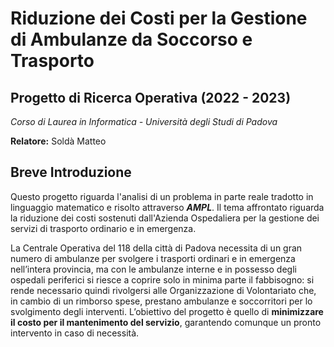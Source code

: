 # Riduzione dei Costi per la Gestione di Ambulanze da Soccorso e Trasporto
## Progetto di Ricerca Operativa (2022 - 2023)

_Corso di Laurea in Informatica - Università degli Studi di Padova_

**Relatore:** Soldà Matteo 

## Breve Introduzione
Questo progetto riguarda l'analisi di un problema in parte reale tradotto in linguaggio matematico e risolto attraverso ***AMPL***.
Il tema affrontato riguarda la riduzione dei costi sostenuti dall'Azienda Ospedaliera per la gestione dei servizi di trasporto ordinario e in emergenza.

La Centrale Operativa del 118 della città di Padova necessita di un gran numero di ambulanze per svolgere i trasporti ordinari e in emergenza nell’intera provincia, ma con le ambulanze interne e in possesso degli ospedali periferici si riesce a coprire solo in minima parte il fabbisogno: si rende necessario quindi rivolgersi alle Organizzazione di Volontariato che, in cambio di un rimborso spese, prestano ambulanze e soccorritori per lo svolgimento degli interventi. L’obiettivo del progetto è quello di **minimizzare il costo per il mantenimento del servizio**, garantendo comunque un pronto intervento in caso di necessità.
